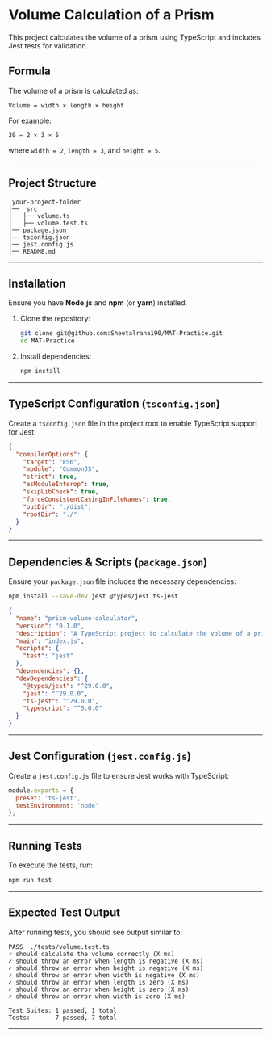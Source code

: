 # Volume Calculation of a Prism

This project calculates the volume of a prism using TypeScript and includes Jest tests for validation.

##  Formula
The volume of a prism is calculated as:

```
Volume = width × length × height
```

For example:
```
30 = 2 × 3 × 5
```
where `width = 2`, `length = 3`, and `height = 5`.

---

## Project Structure
```
 your-project-folder
│──  src
│   ├── volume.ts
│   ├── volume.test.ts
│── package.json
│── tsconfig.json
│── jest.config.js
│── README.md
```

---

## Installation

Ensure you have **Node.js** and **npm** (or **yarn**) installed.

1. Clone the repository:
   ```sh
   git clone git@github.com:Sheetalrana190/MAT-Practice.git
   cd MAT-Practice
   ```

2. Install dependencies:
   ```sh
   npm install
   ```

---

## TypeScript Configuration (`tsconfig.json`)

Create a `tsconfig.json` file in the project root to enable TypeScript support for Jest:

```json
{
  "compilerOptions": {
    "target": "ES6",
    "module": "CommonJS",
    "strict": true,
    "esModuleInterop": true,
    "skipLibCheck": true,
    "forceConsistentCasingInFileNames": true,
    "outDir": "./dist",
    "rootDir": "./"
  }
}
```

---

## Dependencies & Scripts (`package.json`)

Ensure your `package.json` file includes the necessary dependencies:
```Bash
npm install --save-dev jest @types/jest ts-jest
```

```json
{
  "name": "prism-volume-calculator",
  "version": "0.1.0",
  "description": "A TypeScript project to calculate the volume of a prism with Jest tests",
  "main": "index.js",
  "scripts": {
    "test": "jest"
  },
  "dependencies": {},
  "devDependencies": {
    "@types/jest": "^29.0.0",
    "jest": "^29.0.0",
    "ts-jest": "^29.0.0",
    "typescript": "^5.0.0"
  }
}
```

---

## Jest Configuration (`jest.config.js`)

Create a `jest.config.js` file to ensure Jest works with TypeScript:

```js
module.exports = {
  preset: 'ts-jest',
  testEnvironment: 'node'
};
```

---

## Running Tests

To execute the tests, run:

```Bash
npm run test
```

---

## Expected Test Output

After running tests, you should see output similar to:

```
PASS  ./tests/volume.test.ts
✓ should calculate the volume correctly (X ms)
✓ should throw an error when length is negative (X ms)
✓ should throw an error when height is negative (X ms)
✓ should throw an error when width is negative (X ms)
✓ should throw an error when length is zero (X ms)
✓ should throw an error when height is zero (X ms)
✓ should throw an error when width is zero (X ms)

Test Suites: 1 passed, 1 total
Tests:       7 passed, 7 total
```

---
